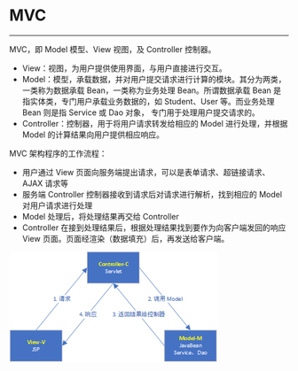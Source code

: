 # MVC

---

MVC，即 Model 模型、View 视图，及 Controller 控制器。

* View：视图，为用户提供使用界面，与用户直接进行交互。
* Model：模型，承载数据，并对用户提交请求进行计算的模块。其分为两类，一类称为数据承载 Bean，一类称为业务处理 Bean。所谓数据承载 Bean 是指实体类，专门用户承载业务数据的，如 Student、User 等。而业务处理 Bean 则是指 Service 或 Dao 对象， 专门用于处理用户提交请求的。
* Controller：控制器，用于将用户请求转发给相应的 Model 进行处理，并根据 Model 的计算结果向用户提供相应响应。

MVC 架构程序的工作流程：

* 用户通过 View 页面向服务端提出请求，可以是表单请求、超链接请求、AJAX 请求等
* 服务端 Controller 控制器接收到请求后对请求进行解析，找到相应的 Model 对用户请求进行处理
* Model 处理后，将处理结果再交给 Controller
* Controller 在接到处理结果后，根据处理结果找到要作为向客户端发回的响应 View 页面。页面经渲染（数据填充）后，再发送给客户端。

![](/assets/002.png)
